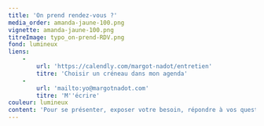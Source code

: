 ```yaml
---
title: 'On prend rendez-vous ?'
media_order: amanda-jaune-100.png
vignette: amanda-jaune-100.png
titreImage: typo_on-prend-RDV.png
fond: lumineux
liens:
    -
        url: 'https://calendly.com/margot-nadot/entretien'
        titre: 'Choisir un créneau dans mon agenda'
    -
        url: 'mailto:yo@margotnadot.com'
        titre: 'M''écrire'
couleur: lumineux
content: 'Pour se présenter, exposer votre besoin, répondre à vos questions...'
---
```


